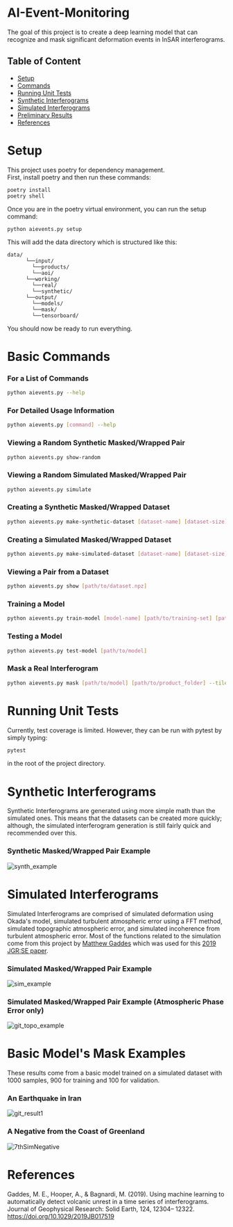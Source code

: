 # AI-Event-Monitoring

The goal of this project is to create a deep learning model that can recognize and mask significant deformation events in InSAR interferograms.

## Table of Content 

- [Setup](#setup)
- [Commands](#commands)
- [Running Unit Tests](#tests)
- [Synthetic Interferograms](#synth)
- [Simulated Interferograms](#sim)
- [Preliminary Results](#results)
- [References](#references)
    
# Setup <a name="setup"></a>
This project uses poetry for dependency management.</br>
First, install poetry and then run these commands:
```
poetry install
poetry shell
```
Once you are in the poetry virtual environment, you can run the setup command:
```
python aievents.py setup
```
This will add the data directory which is structured like this:
```
data/
      └──input/
        └──products/
        └──aoi/
      └──working/
        └──real/
        └──synthetic/
      └──output/
        └──models/
        └──mask/
        └──tensorboard/
```
You should now be ready to run everything.

# Basic Commands <a name="commands"></a>

### For a List of Commands
```bash
python aievents.py --help
```

### For Detailed Usage Information
```bash
python aievents.py [command] --help
```

### Viewing a Random Synthetic Masked/Wrapped Pair
```bash
python aievents.py show-random
```

### Viewing a Random Simulated Masked/Wrapped Pair
```bash
python aievents.py simulate
```

### Creating a Synthetic Masked/Wrapped Dataset
```bash
python aievents.py make-synthetic-dataset [dataset-name] [dataset-size] --tile_size [nxn-size-of-images]
```

### Creating a Simulated Masked/Wrapped Dataset
```bash
python aievents.py make-simulated-dataset [dataset-name] [dataset-size] --tile_size [nxn-size-of-images]
```

### Viewing a Pair from a Dataset
```bash
python aievents.py show [path/to/dataset.npz]
```

### Training a Model
```bash
python aievents.py train-model [model-name] [path/to/training-set] [path/to/testing-set] --epochs [num-of-epochs]
```

### Testing a Model
```bash
python aievents.py test-model [path/to/model]
```

### Mask a Real Interferogram
```bash
python aievents.py mask [path/to/model] [path/to/product_folder] --tile_size [size-of-tiles-used-to-train]
```

# Running Unit Tests <a name="tests"></a>
Currently, test coverage is limited. However, they can be run with pytest by simply typing:<br>
```bash
pytest
```
in the root of the project directory.

# Synthetic Interferograms <a name="synth"></a>
Synthetic Interferograms are generated using more simple math than the simulated ones. This means that the datasets can be created
more quickly; although, the simulated interferogram generation is still fairly quick and recommended over this.

### Synthetic Masked/Wrapped Pair Example
![synth_example](https://user-images.githubusercontent.com/19739107/185218653-7e7b89e9-8ac6-4307-936f-448f1e446ed5.png)

# Simulated Interferograms <a name="sim"></a>
Simulated Interferograms are comprised of simulated deformation using Okada's model, simulated turbulent atmospheric error using a FFT method,
simulated topographic atmospheric error, and simulated incoherence from turbulent atmospheric error. Most of the functions related to the simulation 
come from this project by [Matthew Gaddes](https://github.com/matthew-gaddes/SyInterferoPy) which was used for this [2019 JGR:SE paper](https://agupubs.onlinelibrary.wiley.com/doi/abs/10.1029/2019JB017519).

### Simulated Masked/Wrapped Pair Example 
![sim_example](https://user-images.githubusercontent.com/19739107/185218696-424eeffa-6f7d-4735-a6c9-081a6823560d.png)

### Simulated Masked/Wrapped Pair Example (Atmospheric Phase Error only)
![git_topo_example](https://user-images.githubusercontent.com/19739107/185219924-803c6e10-4c14-4f55-bab3-d445d4a5892d.png)

# Basic Model's Mask Examples <a name="results"></a>
These results come from a basic model trained on a simulated dataset with 1000 samples, 900 for training and 100 for validation.

### An Earthquake in Iran
![git_result1](https://user-images.githubusercontent.com/19739107/185219423-d384a519-861e-4c60-a585-d2cd8b21c34b.png)

### A Negative from the Coast of Greenland
![7thSimNegative](https://user-images.githubusercontent.com/19739107/185219618-e7ac3274-9cbd-4679-b5be-aa8f1d3d0336.png)

# References
Gaddes, M. E., Hooper, A., & Bagnardi, M. (2019). Using machine learning to automatically detect volcanic unrest in a time series of interferograms. Journal of Geophysical Research: Solid Earth, 124, 12304– 12322. https://doi.org/10.1029/2019JB017519
